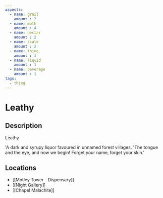 ```yaml
---
aspects: 
  - name: grail
    amount : 2
  - name: moth
    amount : 4
  - name: nectar
    amount : 2
  - name: scale
    amount : 2
  - name: thing
    amount : 1
  - name: liquid
    amount : 1
  - name: beverage
    amount : 1
tags:
  - thing
---
```


# Leathy

## Description
Leathy

'A dark and syrupy liquor favoured in unnamed forest villages. 'The tongue and the eye, and now we begin! Forget your name, forget your skin.'
## Locations
- [[Motley Tower - Dispensary]]
- [[Night Gallery]]
- [[Chapel Malachite]]